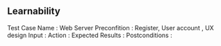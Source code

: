 ## Learnability

Test Case Name : Web Server
Preconfition : Register, User account , UX design
Input : 
Action :
Expected Results :
Postconditions :
